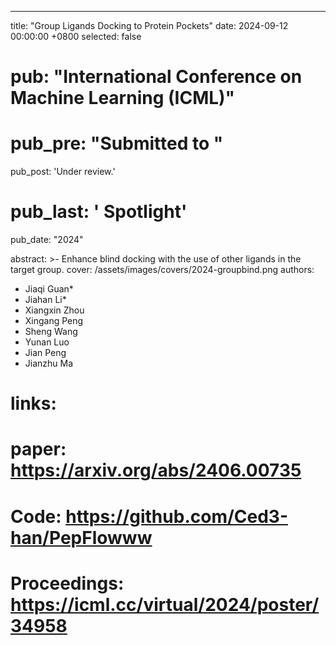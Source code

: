 ---
title:          "Group Ligands Docking to Protein Pockets"
date:           2024-09-12 00:00:00 +0800
selected:       false
# pub:            "International Conference on Machine Learning (ICML)"
# pub_pre:        "Submitted to "
pub_post:       'Under review.'
# pub_last:       ' <span class="badge badge-pill badge-publication badge-success">Spotlight</span>'
pub_date:       "2024"

abstract: >-
  Enhance blind docking with the use of other ligands in the target group.
cover:          /assets/images/covers/2024-groupbind.png
authors:
  - Jiaqi Guan*
  - Jiahan Li*
  - Xiangxin Zhou
  - Xingang Peng
  - Sheng Wang
  - Yunan Luo
  - Jian Peng
  - Jianzhu Ma
# links:
#   paper: https://arxiv.org/abs/2406.00735
#   Code: https://github.com/Ced3-han/PepFlowww
#   Proceedings: https://icml.cc/virtual/2024/poster/34958